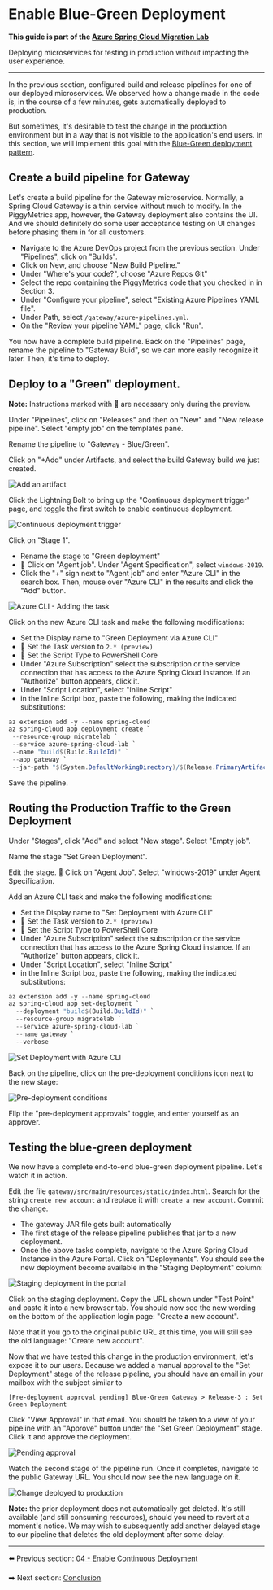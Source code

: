# Enable Blue-Green Deployment

__This guide is part of the [Azure Spring Cloud Migration Lab](../README.md)__

Deploying microservices for testing in production without impacting the user experience.

---

In the previous section, configured build and release pipelines for one of our deployed microservices. We observed how a change made in the code is, in the course of a few minutes, gets automatically deployed to production.

But sometimes, it's desirable to test the change in the production environment but in a way that is not visible to the application's end users. In this section, we will implement this goal with the [Blue-Green deployment pattern](https://www.martinfowler.com/bliki/BlueGreenDeployment.html).

## Create a build pipeline for Gateway

Let's create a build pipeline for the Gateway microservice. Normally, a Spring Cloud Gateway is a thin service without much to modify. In the PiggyMetrics app, however, the Gateway deployment also contains the UI. And we should definitely do some user acceptance testing on UI changes before phasing them in for all customers.

- Navigate to the Azure DevOps project from the previous section. Under "Pipelines", click on "Builds".
- Click on New, and choose "New Build Pipeline."
- Under "Where's your code?", choose "Azure Repos Git"
- Select the repo containing the PiggyMetrics code that you checked in in Section 3.
- Under "Configure your pipeline", select "Existing Azure Pipelines YAML file".
- Under Path, select `/gateway/azure-pipelines.yml`.
- On the "Review your pipeline YAML" page, click "Run".

You now have a complete build pipeline. Back on the "Pipelines" page, rename the pipeline to "Gateway Buid", so we can more easily recognize it later. Then, it's time to deploy.

## Deploy to a "Green" deployment.

__Note:__ Instructions marked with 🚧 are necessary only during the preview.

Under "Pipelines", click on "Releases" and then on "New" and "New release pipeline". Select "empty job" on the templates pane.

Rename the pipeline to "Gateway - Blue/Green".

Click on "+Add" under Artifacts, and select the build Gateway build we just created.

![Add an artifact](media/01-add-an-artifact.png)

Click the Lightning Bolt to bring up the "Continuous deployment trigger" page, and toggle the first switch to enable continuous deployment.

![Continuous deployment trigger](media/02-continuous-deployment.png)

Click on "Stage 1". 

- Rename the stage to "Green deployment"
- 🚧 Click on "Agent job". Under "Agent Specification", select `windows-2019`.
- Click the "+" sign next to "Agent job" and enter "Azure CLI" in the search box. Then, mouse over "Azure CLI" in the results and click the "Add" button.

![Azure CLI - Adding the task](media/03-azure-cli-find-task.png)

Click on the new Azure CLI task and make the following modifications:

- Set the Display name to "Green Deployment via Azure CLI"
- 🚧 Set the Task version to `2.* (preview)`
- 🚧 Set the Script Type to PowerShell Core
- Under "Azure Subscription" select the subscription or the service connection that has access to the Azure Spring Cloud instance. If an "Authorize" button appears, click it.
- Under "Script Location", select "Inline Script"
- in the Inline Script box, paste the following, making the indicated substitutions:

```powershell
az extension add -y --name spring-cloud 
az spring-cloud app deployment create `
 --resource-group migratelab `
 --service azure-spring-cloud-lab `
 --name "build$(Build.BuildId)" `
 --app gateway `
 --jar-path "$(System.DefaultWorkingDirectory)/$(Release.PrimaryArtifactSourceAlias)/drop/gateway/target/gateway.jar" --verbose
```

Save the pipeline.

## Routing the Production Traffic to the Green Deployment

Under "Stages", click "Add" and select "New stage". Select "Empty job".

Name the stage "Set Green Deployment".

Edit the stage. 🚧 Click on "Agent Job". Select "windows-2019" under Agent Specification.

Add an Azure CLI task and make the following modifications:

- Set the Display name to "Set Deployment with Azure CLI"
- 🚧 Set the Task version to `2.* (preview)`
- 🚧 Set the Script Type to PowerShell Core
- Under "Azure Subscription" select the subscription or the service connection that has access to the Azure Spring Cloud instance. If an "Authorize" button appears, click it.
- Under "Script Location", select "Inline Script"
- in the Inline Script box, paste the following, making the indicated substitutions:

```powershell
az extension add -y --name spring-cloud
az spring-cloud app set-deployment `
  --deployment "build$(Build.BuildId)" `
  --resource-group migratelab `
  --service azure-spring-cloud-lab `
  --name gateway `
  --verbose
```

![Set Deployment with Azure CLI](media/04-set-deployment-with-azure-cli.png)

Back on the pipeline, click on the pre-deployment conditions icon next to the new stage:

![Pre-deployment conditions](media/05-pre-deployment-conditions.png)

Flip the "pre-deployment approvals" toggle, and enter yourself as an approver.

## Testing the blue-green deployment

We now have a complete end-to-end blue-green deployment pipeline. Let's watch it in action.

Edit the file `gateway/src/main/resources/static/index.html`. Search for the string `create new account` and replace it with `create a new account`. Commit the change.

- The gateway JAR file gets built automatically
- The first stage of the release pipeline publishes that jar to a new deployment.
- Once the above tasks complete, navigate to the Azure Spring Cloud Instance in the Azure Portal. Click on "Deployments". You should see the new deployment become available in the "Staging Deployment" column:

![Staging deployment in the portal](media/06-staging-deployment.png)

Click on the staging deployment. Copy the URL shown under "Test Point" and paste it into a new browser tab. You should now see the new wording on the bottom of the application login page: "Create **a** new account".

Note that if you go to the original public URL at this time, you will still see the old language: "Create new account".

Now that we have tested this change in the production environment, let's expose it to our users. Because we added a manual approval to the "Set Deployment" stage of the release pipeline, you should have an email in your mailbox with the subject similar to

```text
[Pre-deployment approval pending] Blue-Green Gateway > Release-3 : Set Green Deployment
```

Click "View Approval" in that email. You should be taken to a view of your pipeline with an "Approve" button under the "Set Green Deployment" stage. Click it and approve the deployment.

![Pending approval](media/07-pending-approval.png)

Watch the second stage of the pipeline run. Once it completes, navigate to the public Gateway URL. You should now see the new language on it.

![Change deployed to production](media/08-change-deployed-to-production.png)

__Note:__ the prior deployment does not automatically get deleted. It's still available (and still consuming resources), should you need to revert at a moment's notice. We may wish to subsequently add another delayed stage to our pipeline that deletes the old deployment after some delay.

---

⬅️ Previous section: [04 - Enable Continuous Deployment](../04-enable-continuous-deployment/README.md)

➡️ Next section: [Conclusion](../99-conclusion/README.md)